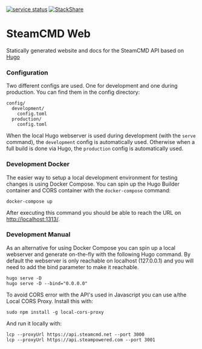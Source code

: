 [![service status](https://img.shields.io/static/v1?label=service&message=status&color=blue)](https://status.steamcmd.net)
[![StackShare](http://img.shields.io/badge/tech-stack-blue.svg?style=flat)](https://stackshare.io/jona/steamcmd-web)

# SteamCMD Web

Statically generated website and docs for the SteamCMD API based on [Hugo](https://gohugo.io/)

### Configuration

Two different configs are used. One for development and one during production. You can find them in the config directory:
```
config/
  development/
    config.toml
  production/
    config.toml
```
When the local Hugo webserver is used during development (with the `serve` command), the `development` config is automatically used.
Otherwise when a full build is done via Hugo, the `production` config is automatically used.

### Development Docker

The easier way to setup a local development environment for testing changes is using Docker Compose.
You can spin up the Hugo Builder container and CORS container with the `docker-compose` command:
```
docker-compose up
```
After executing this command you should be able to reach the URL on [http://localhost:1313/](http://localhost:1313/).

### Development Manual

As an alternative for using Docker Compose you can spin up a local webserver and generate on-the-fly with the following Hugo command.
By default the webserver is only reachable on localhost (127.0.0.1) and you will need to add the bind parameter to make it reachable.
```
hugo serve -D
hugo serve -D --bind="0.0.0.0"
```
To avoid CORS error with the API's used in Javascript you can use a/the Local CORS Proxy. Install this with:
```
sudo npm install -g local-cors-proxy
```
And run it locally with:
```
lcp --proxyUrl https://api.steamcmd.net --port 3000
lcp --proxyUrl https://api.steampowered.com --port 3001
```
